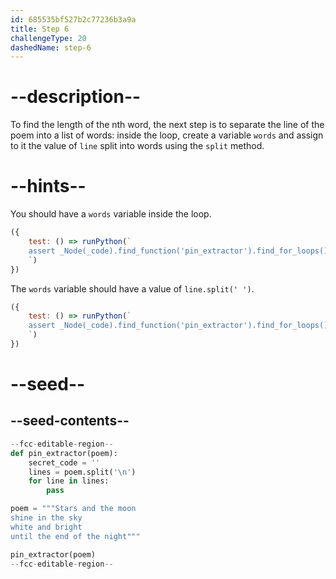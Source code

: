 ```yaml
---
id: 685535bf527b2c77236b3a9a
title: Step 6
challengeType: 20
dashedName: step-6
---
```


# --description--

To find the length of the nth word, the next step is to separate the line of the poem into a list of words: inside the loop, create a variable `words` and assign to it the value of `line` split into words using the `split` method.

# --hints--

You should have a `words` variable inside the loop.

```js
({
    test: () => runPython(`
    assert _Node(_code).find_function('pin_extractor').find_for_loops()[0].find_bodies()[0].has_variable('words')
    `)
})
```

The `words` variable should have a value of `line.split(' ')`.

```js
({
    test: () => runPython(`
    assert _Node(_code).find_function('pin_extractor').find_for_loops()[0].find_bodies()[0].find_variable('words').is_equivalent('words = line.split(" ")')
    `)
})
```

# --seed--

## --seed-contents--

```py
--fcc-editable-region--
def pin_extractor(poem):
    secret_code = ''
    lines = poem.split('\n')
    for line in lines:
        pass

poem = """Stars and the moon
shine in the sky
white and bright
until the end of the night"""

pin_extractor(poem)
--fcc-editable-region--

```
